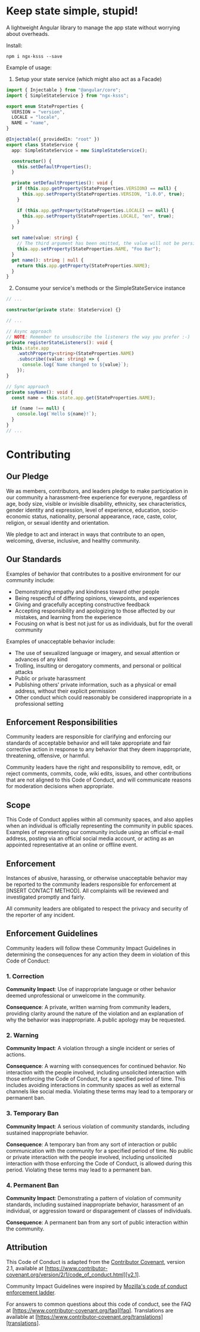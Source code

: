 # Keep state simple, stupid!

A lightweight Angular library to manage the app state without worrying about overheads.

Install:

```
npm i ngx-ksss --save
```

Example of usage:

1. Setup your state service (which might also act as a Facade)

```ts
import { Injectable } from "@angular/core";
import { SimpleStateService } from "ngx-ksss";

export enum StateProperties {
  VERSION = "version",
  LOCALE = "locale",
  NAME = "name",
}

@Injectable({ providedIn: "root" })
export class StateService {
  app: SimpleStateService = new SimpleStateService();

  constructor() {
    this.setDefaultProperties();
  }

  private setDefaultProperties(): void {
    if (this.app.getProperty(StateProperties.VERSION) == null) {
      this.app.setProperty(StateProperties.VERSION, "1.0.0", true);
    }

    if (this.app.getProperty(StateProperties.LOCALE) == null) {
      this.app.setProperty(StateProperties.LOCALE, "en", true);
    }
  }

  set name(value: string) {
    // The third argument has been omitted, the value will not be persisted
    this.app.setProperty(StateProperties.NAME, "Foo Bar");
  }
  get name(): string | null {
    return this.app.getProperty(StateProperties.NAME);
  }
}
```

2. Consume your service's methods or the SimpleStateService instance

```ts
// ...

constructor(private state: StateService) {}

// ...

// Async approach
// NOTE: Remember to unsubscribe the listeners the way you prefer :-)
private registerStateListeners(): void {
  this.state.app
    .watchProperty<string>(StateProperties.NAME)
    .subscribe((value: string) => {
      console.log(`Name changed to ${value}`);
    });
}

// Sync approach
private sayName(): void {
  const name = this.state.app.get(StateProperties.NAME);

  if (name !== null) {
    console.log(`Hello ${name}!`);
  }
}
// ...
```

# Contributing

## Our Pledge

We as members, contributors, and leaders pledge to make participation in our
community a harassment-free experience for everyone, regardless of age, body
size, visible or invisible disability, ethnicity, sex characteristics, gender
identity and expression, level of experience, education, socio-economic status,
nationality, personal appearance, race, caste, color, religion, or sexual identity
and orientation.

We pledge to act and interact in ways that contribute to an open, welcoming,
diverse, inclusive, and healthy community.

## Our Standards

Examples of behavior that contributes to a positive environment for our
community include:

- Demonstrating empathy and kindness toward other people
- Being respectful of differing opinions, viewpoints, and experiences
- Giving and gracefully accepting constructive feedback
- Accepting responsibility and apologizing to those affected by our mistakes,
  and learning from the experience
- Focusing on what is best not just for us as individuals, but for the
  overall community

Examples of unacceptable behavior include:

- The use of sexualized language or imagery, and sexual attention or
  advances of any kind
- Trolling, insulting or derogatory comments, and personal or political attacks
- Public or private harassment
- Publishing others' private information, such as a physical or email
  address, without their explicit permission
- Other conduct which could reasonably be considered inappropriate in a
  professional setting

## Enforcement Responsibilities

Community leaders are responsible for clarifying and enforcing our standards of
acceptable behavior and will take appropriate and fair corrective action in
response to any behavior that they deem inappropriate, threatening, offensive,
or harmful.

Community leaders have the right and responsibility to remove, edit, or reject
comments, commits, code, wiki edits, issues, and other contributions that are
not aligned to this Code of Conduct, and will communicate reasons for moderation
decisions when appropriate.

## Scope

This Code of Conduct applies within all community spaces, and also applies when
an individual is officially representing the community in public spaces.
Examples of representing our community include using an official e-mail address,
posting via an official social media account, or acting as an appointed
representative at an online or offline event.

## Enforcement

Instances of abusive, harassing, or otherwise unacceptable behavior may be
reported to the community leaders responsible for enforcement at
[INSERT CONTACT METHOD].
All complaints will be reviewed and investigated promptly and fairly.

All community leaders are obligated to respect the privacy and security of the
reporter of any incident.

## Enforcement Guidelines

Community leaders will follow these Community Impact Guidelines in determining
the consequences for any action they deem in violation of this Code of Conduct:

### 1. Correction

**Community Impact**: Use of inappropriate language or other behavior deemed
unprofessional or unwelcome in the community.

**Consequence**: A private, written warning from community leaders, providing
clarity around the nature of the violation and an explanation of why the
behavior was inappropriate. A public apology may be requested.

### 2. Warning

**Community Impact**: A violation through a single incident or series
of actions.

**Consequence**: A warning with consequences for continued behavior. No
interaction with the people involved, including unsolicited interaction with
those enforcing the Code of Conduct, for a specified period of time. This
includes avoiding interactions in community spaces as well as external channels
like social media. Violating these terms may lead to a temporary or
permanent ban.

### 3. Temporary Ban

**Community Impact**: A serious violation of community standards, including
sustained inappropriate behavior.

**Consequence**: A temporary ban from any sort of interaction or public
communication with the community for a specified period of time. No public or
private interaction with the people involved, including unsolicited interaction
with those enforcing the Code of Conduct, is allowed during this period.
Violating these terms may lead to a permanent ban.

### 4. Permanent Ban

**Community Impact**: Demonstrating a pattern of violation of community
standards, including sustained inappropriate behavior, harassment of an
individual, or aggression toward or disparagement of classes of individuals.

**Consequence**: A permanent ban from any sort of public interaction within
the community.

## Attribution

This Code of Conduct is adapted from the [Contributor Covenant][homepage],
version 2.1, available at
[https://www.contributor-covenant.org/version/2/1/code_of_conduct.html][v2.1].

Community Impact Guidelines were inspired by
[Mozilla's code of conduct enforcement ladder][mozilla coc].

For answers to common questions about this code of conduct, see the FAQ at
[https://www.contributor-covenant.org/faq][faq]. Translations are available
at [https://www.contributor-covenant.org/translations][translations].

[homepage]: https://www.contributor-covenant.org
[v2.1]: https://www.contributor-covenant.org/version/2/1/code_of_conduct.html
[mozilla coc]: https://github.com/mozilla/diversity
[faq]: https://www.contributor-covenant.org/faq
[translations]: https://www.contributor-covenant.org/translations
